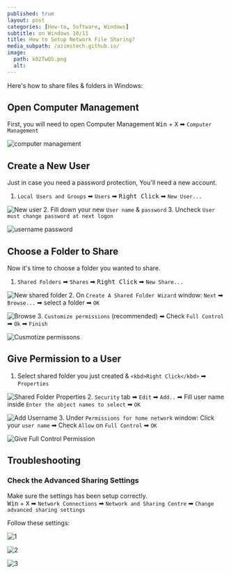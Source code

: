 ```yaml
---
published: true
layout: post
categories: [How-to, Software, Windows]
subtitle: on Windows 10/11
title: How to Setup Network File Sharing?
media_subpath: /azimstech.github.io/
image:
  path: k02TwQS.png
  alt:
---
```

Here's how to share files & folders in Windows:


## Open Computer Management

First, you will need to open   Computer Management
<kbd>Win</kbd> + <kbd>X</kbd> ➡ `Computer Management`  

![computer management](FqQauc5.png)

## Create a New User

Just in case you need a password protection, You'll need a new account.

1. `Local Users and Groups` ➡ `Users` ➡ <kbd>Right Click</kbd> ➡ `New User...`  

![New user](0BpBpqJ.png)
2. Fill down your new `User name` & `password`
3. Uncheck `User must change password at next logon`  

![username password](zKQUo5G.png)

## Choose a Folder to Share

Now it's time to choose a folder you wanted to share.  

1. `Shared Folders` ➡ `Shares` ➡ <kbd>Right Click</kbd> ➡ `New Share...`    

![New shared folder](VSiSdqR.png)
2. On `Create A Shared Folder Wizard` window: `Next` ➡ `Browse...` ➡ select a folder ➡ `OK`  

![Browse](wo4rtZh.png)
3. `Customize permissions` (recommended) ➡ Check `Full Control` ➡ `Ok` ➡ `Finish`  

![Cusmotize permissons](f2sLUkz.png)

## Give Permission to a User

1. Select shared folder you just created & `<kbd>Right Click</kbd>` ➡ `Properties`  

![Shared Folder Properties](NlIE6Tr.png)
2. `Security` tab ➡ `Edit` ➡ `Add..` ➡ Fill user name inside `Enter the object names to select` ➡ `OK`  

![Add Username](PTh8DSZ.png)
3. Under `Permissions for home network` window: Click your `user name` ➡ Check `Allow` on `Full Control` ➡ `OK`  

![Give Full Control Permission](YwDnJjF.png)

## Troubleshooting

### Check the Advanced Sharing Settings

Make sure the settings has been setup correctly.  
<kbd>Win</kbd> + <kbd>X</kbd> ➡ `Network Connections` ➡ `Network and Sharing Centre` ➡ `Change advanced sharing settings`  

Follow these settings:  

![1](Zx1l2hv.png)  

![2](Jv8NwlE.png)  

![3](L3eLRfG.png)
